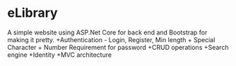 # eLibrary

A simple website using ASP.Net Core for back end and Bootstrap for making it pretty.
+Authentication - Login, Register, Min length + Special Character + Number Requirement for password
+CRUD operations
+Search engine
+Identity
+MVC architecture
